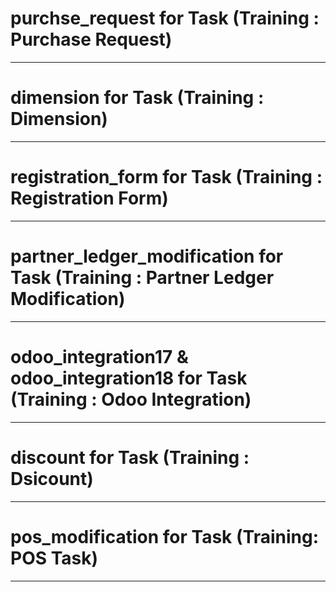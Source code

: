 # purchse_request for Task (Training : Purchase Request)

-----------------------

# dimension for Task (Training : Dimension)

-----------------------

# registration_form for Task (Training : Registration Form)

-----------------------

# partner_ledger_modification for Task (Training : Partner Ledger Modification)

-----------------------

# odoo_integration17 & odoo_integration18 for Task (Training : Odoo Integration)

-----------------------

# discount for Task (Training : Dsicount)

-----------------------

# pos_modification for Task (Training: POS Task)

-----------------------
